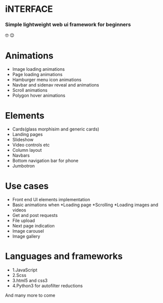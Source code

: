 # iNTERFACE
### Simple lightweight web ui framework for beginners
:nerd_face: :relieved:

# Animations
   * Image loading animations
   * Page loading animations
   * Hamburger menu icon animations
   * Navbar and sidenav reveal and animations
   * Scroll animations
   * Polygon hover animations

# Elements
   * Cards(glass morphisim and generic cards)
   * Landing pages
   * Slideshow 
   * Video controls etc
   * Column layout
   * Navbars
   * Bottom navigation bar for phone
   * Jumbotron


# Use cases
   * Front end UI elements implementation
   * Basic animations when 
      *Loading page
      *Scrolling
      *Loading images and videos
   * Get and post requests
   * File upload
   * Next page indication
   * Image carousel
   * Image gallery

# Languages and frameworks
   * 1.JavaScript
   * 2.Scss
   * 3.html5 and css3
   * 4.Python3 for autofilter reductions

And many more to come
